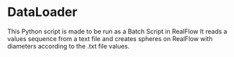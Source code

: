 # DataLoader
This Python script is made to be run as a Batch Script in RealFlow
It reads a values sequence from a text file and creates spheres on RealFlow with diameters according to the .txt file values. 
